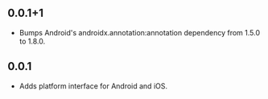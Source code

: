 ## 0.0.1+1

* Bumps Android's androidx.annotation:annotation dependency from 1.5.0 to 1.8.0.

## 0.0.1

* Adds platform interface for Android and iOS.
